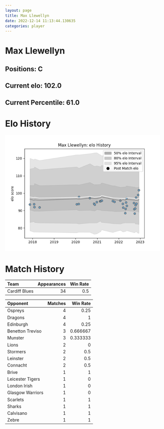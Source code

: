```yaml
---  
layout: page  
title: Max Llewellyn  
date: 2022-12-14 11:13:44.130635  
categories: player  
---
```

# Max Llewellyn

## Positions: C

## Current elo: 102.0

## Current Percentile: 61.0

# Elo History


![elo history](history_MaxLlewellyn.png)
# Match History


| Team          |   Appearances |   Win Rate |
|:--------------|--------------:|-----------:|
| Cardiff Blues |            34 |        0.5 |

| Opponent         |   Matches |   Win Rate |
|:-----------------|----------:|-----------:|
| Ospreys          |         4 |   0.25     |
| Dragons          |         4 |   1        |
| Edinburgh        |         4 |   0.25     |
| Benetton Treviso |         3 |   0.666667 |
| Munster          |         3 |   0.333333 |
| Lions            |         2 |   0        |
| Stormers         |         2 |   0.5      |
| Leinster         |         2 |   0.5      |
| Connacht         |         2 |   0.5      |
| Brive            |         1 |   1        |
| Leicester Tigers |         1 |   0        |
| London Irish     |         1 |   0        |
| Glasgow Warriors |         1 |   0        |
| Scarlets         |         1 |   1        |
| Sharks           |         1 |   1        |
| Calvisano        |         1 |   1        |
| Zebre            |         1 |   1        |